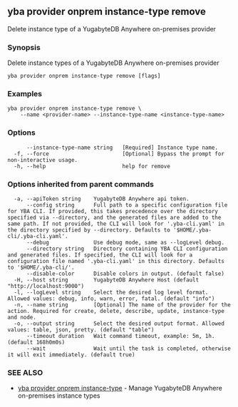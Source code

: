 ## yba provider onprem instance-type remove

Delete instance type of a YugabyteDB Anywhere on-premises provider

### Synopsis

Delete instance types of a YugabyteDB Anywhere on-premises provider

```
yba provider onprem instance-type remove [flags]
```

### Examples

```
yba provider onprem instance-type remove \
	--name <provider-name> --instance-type-name <instance-type-name>
```

### Options

```
      --instance-type-name string   [Required] Instance type name.
  -f, --force                       [Optional] Bypass the prompt for non-interactive usage.
  -h, --help                        help for remove
```

### Options inherited from parent commands

```
  -a, --apiToken string    YugabyteDB Anywhere api token.
      --config string      Full path to a specific configuration file for YBA CLI. If provided, this takes precedence over the directory specified via --directory, and the generated files are added to the same path. If not provided, the CLI will look for '.yba-cli.yaml' in the directory specified by --directory. Defaults to '$HOME/.yba-cli/.yba-cli.yaml'.
      --debug              Use debug mode, same as --logLevel debug.
      --directory string   Directory containing YBA CLI configuration and generated files. If specified, the CLI will look for a configuration file named '.yba-cli.yaml' in this directory. Defaults to '$HOME/.yba-cli/'.
      --disable-color      Disable colors in output. (default false)
  -H, --host string        YugabyteDB Anywhere Host (default "http://localhost:9000")
  -l, --logLevel string    Select the desired log level format. Allowed values: debug, info, warn, error, fatal. (default "info")
  -n, --name string        [Optional] The name of the provider for the action. Required for create, delete, describe, update, instance-type and node.
  -o, --output string      Select the desired output format. Allowed values: table, json, pretty. (default "table")
      --timeout duration   Wait command timeout, example: 5m, 1h. (default 168h0m0s)
      --wait               Wait until the task is completed, otherwise it will exit immediately. (default true)
```

### SEE ALSO

* [yba provider onprem instance-type](yba_provider_onprem_instance-type.md)	 - Manage YugabyteDB Anywhere on-premises instance types

